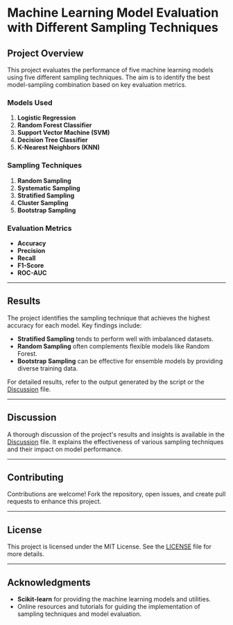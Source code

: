 # **Machine Learning Model Evaluation with Different Sampling Techniques**

## **Project Overview**

This project evaluates the performance of five machine learning models using five different sampling techniques. The aim is to identify the best model-sampling combination based on key evaluation metrics.

### **Models Used**
1. **Logistic Regression**
2. **Random Forest Classifier**
3. **Support Vector Machine (SVM)**
4. **Decision Tree Classifier**
5. **K-Nearest Neighbors (KNN)**

### **Sampling Techniques**
1. **Random Sampling**
2. **Systematic Sampling**
3. **Stratified Sampling**
4. **Cluster Sampling**
5. **Bootstrap Sampling**

### **Evaluation Metrics**
- **Accuracy**
- **Precision**
- **Recall**
- **F1-Score**
- **ROC-AUC**

---

## **Results**

The project identifies the sampling technique that achieves the highest accuracy for each model. Key findings include:
- **Stratified Sampling** tends to perform well with imbalanced datasets.
- **Random Sampling** often complements flexible models like Random Forest.
- **Bootstrap Sampling** can be effective for ensemble models by providing diverse training data.

For detailed results, refer to the output generated by the script or the [Discussion](discussion.md) file.

---

## **Discussion**

A thorough discussion of the project's results and insights is available in the [Discussion](discussion.md) file. It explains the effectiveness of various sampling techniques and their impact on model performance.

---

## **Contributing**

Contributions are welcome! Fork the repository, open issues, and create pull requests to enhance this project.

---

## **License**

This project is licensed under the MIT License. See the [LICENSE](LICENSE) file for more details.

---

## **Acknowledgments**

- **Scikit-learn** for providing the machine learning models and utilities.
- Online resources and tutorials for guiding the implementation of sampling techniques and model evaluation.
